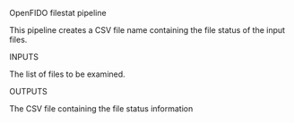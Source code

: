 OpenFIDO filestat pipeline

This pipeline creates a CSV file name containing the file status of the input files.

INPUTS

  The list of files to be examined.

OUTPUTS

  The CSV file containing the file status information


